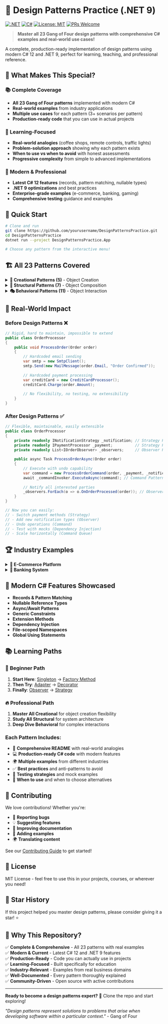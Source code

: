 # 🎯 Design Patterns Practice (.NET 9)

[![.NET](https://img.shields.io/badge/.NET-9.0-blue.svg)](https://dotnet.microsoft.com/)
[![C#](https://img.shields.io/badge/C%23-12.0-green.svg)](https://docs.microsoft.com/en-us/dotnet/csharp/)
[![License: MIT](https://img.shields.io/badge/License-MIT-yellow.svg)](https://opensource.org/licenses/MIT)
[![PRs Welcome](https://img.shields.io/badge/PRs-welcome-brightgreen.svg)](http://makeapullrequest.com)

> **Master all 23 Gang of Four design patterns with comprehensive C# examples and real-world use cases!**

A complete, production-ready implementation of design patterns using modern C# 12 and .NET 9, perfect for learning, teaching, and professional reference.

## 🌟 What Makes This Special?

### 📚 **Complete Coverage**
- **All 23 Gang of Four patterns** implemented with modern C#
- **Real-world examples** from industry applications
- **Multiple use cases** for each pattern (3+ scenarios per pattern)
- **Production-ready code** that you can use in actual projects

### 🎯 **Learning-Focused**
- **Real-world analogies** (coffee shops, remote controls, traffic lights)
- **Problem-solution approach** showing why each pattern exists
- **When to use vs when to avoid** with honest assessments
- **Progressive complexity** from simple to advanced implementations

### 🚀 **Modern & Professional**
- **Latest C# 12 features** (records, pattern matching, nullable types)
- **.NET 9 optimizations** and best practices
- **Enterprise-grade examples** (e-commerce, banking, gaming)
- **Comprehensive testing** guidance and examples

## 📖 Quick Start

```bash
# Clone and run
git clone https://github.com/yourusername/DesignPatternsPractice.git
cd DesignPatternsPractice
dotnet run --project DesignPatternsPractice.App

# Choose any pattern from the interactive menu!
```

## 🏗️ All 23 Patterns Covered

<details>
<summary><b>🔨 Creational Patterns (5)</b> - Object Creation</summary>

| Pattern | What It Does | Real Example |
|---------|-------------|--------------|
| **[Singleton](DesignPatternsPractice.App/DesignPatterns/Creational/Singleton/)** | One instance globally | Database connection pool |
| **[Factory Method](DesignPatternsPractice.App/DesignPatterns/Creational/FactoryMethod/)** | Create without specifying class | UI component factory |
| **[Abstract Factory](DesignPatternsPractice.App/DesignPatterns/Creational/AbstractFactory/)** | Create families of objects | Cross-platform UI themes |
| **[Builder](DesignPatternsPractice.App/DesignPatterns/Creational/Builder/)** | Build complex objects step-by-step | SQL query builder |
| **[Prototype](DesignPatternsPractice.App/DesignPatterns/Creational/Prototype/)** | Clone existing objects | Document templates |

</details>

<details>
<summary><b>🔧 Structural Patterns (7)</b> - Object Composition</summary>

| Pattern | What It Does | Real Example |
|---------|-------------|--------------|
| **[Adapter](DesignPatternsPractice.App/DesignPatterns/Structural/Adapter/)** | Make incompatible interfaces work | Payment gateway integration |
| **[Bridge](DesignPatternsPractice.App/DesignPatterns/Structural/Bridge/)** | Separate abstraction from implementation | Remote control for devices |
| **[Composite](DesignPatternsPractice.App/DesignPatterns/Structural/Composite/)** | Tree structures of objects | File system (files & folders) |
| **[Decorator](DesignPatternsPractice.App/DesignPatterns/Structural/Decorator/)** | Add features dynamically | Coffee shop add-ons |
| **[Facade](DesignPatternsPractice.App/DesignPatterns/Structural/Facade/)** | Simplified interface to complex system | Home theater system |
| **[Flyweight](DesignPatternsPractice.App/DesignPatterns/Structural/Flyweight/)** | Share data efficiently | Text editor characters |
| **[Proxy](DesignPatternsPractice.App/DesignPatterns/Structural/Proxy/)** | Control access to objects | Virtual image loading |

</details>

<details>
<summary><b>🎭 Behavioral Patterns (11)</b> - Object Interaction</summary>

| Pattern | What It Does | Real Example |
|---------|-------------|--------------|
| **[Chain of Responsibility](DesignPatternsPractice.App/DesignPatterns/Behavioral/ChainOfResponsibility/)** | Pass requests through handler chain | Help desk escalation |
| **[Command](DesignPatternsPractice.App/DesignPatterns/Behavioral/Command/)** | Encapsulate requests as objects | Text editor undo/redo |
| **[Interpreter](DesignPatternsPractice.App/DesignPatterns/Behavioral/Interpreter/)** | Define language grammar | Mathematical expressions |
| **[Iterator](DesignPatternsPractice.App/DesignPatterns/Behavioral/Iterator/)** | Access elements sequentially | Custom collection traversal |
| **[Mediator](DesignPatternsPractice.App/DesignPatterns/Behavioral/Mediator/)** | Centralize complex communications | Air traffic control |
| **[Memento](DesignPatternsPractice.App/DesignPatterns/Behavioral/Memento/)** | Capture and restore state | Game save system |
| **[Observer](DesignPatternsPractice.App/DesignPatterns/Behavioral/Observer/)** | Notify multiple objects of changes | Stock price updates |
| **[State](DesignPatternsPractice.App/DesignPatterns/Behavioral/State/)** | Change behavior based on state | Vending machine |
| **[Strategy](DesignPatternsPractice.App/DesignPatterns/Behavioral/Strategy/)** | Switch algorithms at runtime | Payment methods |
| **[Template Method](DesignPatternsPractice.App/DesignPatterns/Behavioral/TemplateMethod/)** | Define algorithm skeleton | Data processing pipeline |
| **[Visitor](DesignPatternsPractice.App/DesignPatterns/Behavioral/Visitor/)** | Add operations without changing classes | File system operations |

</details>

## 🎯 Real-World Impact

### Before Design Patterns ❌
```csharp
// Rigid, hard to maintain, impossible to extend
public class OrderProcessor
{
    public void ProcessOrder(Order order)
    {
        // Hardcoded email sending
        var smtp = new SmtpClient();
        smtp.Send(new MailMessage(order.Email, "Order Confirmed"));
        
        // Hardcoded payment processing
        var creditCard = new CreditCardProcessor();
        creditCard.Charge(order.Amount);
        
        // No flexibility, no testing, no extensibility
    }
}
```

### After Design Patterns ✅
```csharp
// Flexible, maintainable, easily extensible
public class OrderProcessor
{
    private readonly INotificationStrategy _notification; // Strategy Pattern
    private readonly IPaymentProcessor _payment;          // Strategy Pattern
    private readonly List<IOrderObserver> _observers;     // Observer Pattern
    
    public async Task ProcessOrderAsync(Order order)
    {
        // Execute with undo capability
        var command = new ProcessOrderCommand(order, _payment, _notification);
        await _commandInvoker.ExecuteAsync(command); // Command Pattern
        
        // Notify all interested parties
        _observers.ForEach(o => o.OnOrderProcessed(order)); // Observer Pattern
    }
}

// Now you can easily:
// - Switch payment methods (Strategy)
// - Add new notification types (Observer)
// - Undo operations (Command)
// - Test with mocks (Dependency Injection)
// - Scale horizontally (Command Queue)
```

## 🏆 Industry Examples

<details>
<summary><b>🛒 E-Commerce Platform</b></summary>

```csharp
// Real patterns used in production e-commerce:

// Strategy: Payment Processing
services.AddScoped<IPaymentStrategy, CreditCardStrategy>();
services.AddScoped<IPaymentStrategy, PayPalStrategy>();
services.AddScoped<IPaymentStrategy, CryptoStrategy>();

// Observer: Order Status Updates
order.Subscribe(new EmailNotifier());
order.Subscribe(new SMSNotifier());
order.Subscribe(new InventoryUpdater());
order.Subscribe(new AnalyticsTracker());

// Command: Shopping Cart Operations
var cart = new ShoppingCart();
cart.Execute(new AddItemCommand(product));
cart.Execute(new ApplyCouponCommand(coupon));
cart.Undo(); // Remove last operation

// State: Order Workflow
order.State = new PendingState();    // Customer can modify
order.State = new ProcessingState(); // Being prepared
order.State = new ShippedState();    // In transit
order.State = new DeliveredState();  // Complete
```

</details>

<details>
<summary><b>🏦 Banking System</b></summary>

```csharp
// Real patterns used in banking applications:

// Chain of Responsibility: Transaction Approval
var approvalChain = new AmountHandler()
    .SetNext(new RiskAssessmentHandler())
    .SetNext(new ComplianceHandler())
    .SetNext(new FinalApprovalHandler());

// Memento: Transaction Rollback
var transaction = new BankTransaction(account, amount);
var memento = transaction.CreateSnapshot();
// ... if something goes wrong ...
transaction.RestoreSnapshot(memento);

// Proxy: Security & Access Control
var secureAccount = new SecurityProxy(realAccount);
secureAccount.Withdraw(amount); // Checks permissions first

// Template Method: Different Account Types
public abstract class AccountProcessor
{
    public void ProcessTransaction() // Template
    {
        ValidateAccount();     // Same for all
        CalculateFees();       // Different per type
        UpdateBalance();       // Same for all
        SendNotification();    // Different per type
    }
}
```

</details>

## 🚀 Modern C# Features Showcased

- **Records & Pattern Matching**
- **Nullable Reference Types**
- **Async/Await Patterns**
- **Generic Constraints**
- **Extension Methods**
- **Dependency Injection**
- **File-scoped Namespaces**
- **Global Using Statements**

## 📚 Learning Paths

### 🌱 **Beginner Path**
1. **Start Here**: [Singleton](DesignPatternsPractice.App/DesignPatterns/Creational/Singleton/) → [Factory Method](DesignPatternsPractice.App/DesignPatterns/Creational/FactoryMethod/)
2. **Then Try**: [Adapter](DesignPatternsPractice.App/DesignPatterns/Structural/Adapter/) → [Decorator](DesignPatternsPractice.App/DesignPatterns/Structural/Decorator/)
3. **Finally**: [Observer](DesignPatternsPractice.App/DesignPatterns/Behavioral/Observer/) → [Strategy](DesignPatternsPractice.App/DesignPatterns/Behavioral/Strategy/)

### 🔥 **Professional Path**
1. **Master All Creational** for object creation flexibility
2. **Study All Structural** for system architecture
3. **Deep Dive Behavioral** for complex interactions

### Each Pattern Includes:
- 📖 **Comprehensive README** with real-world analogies
- 💻 **Production-ready C# code** with modern features
- 🌍 **Multiple examples** from different industries
- ✅ **Best practices** and anti-patterns to avoid
- 🧪 **Testing strategies** and mock examples
- 🎯 **When to use** and when to choose alternatives

## 🤝 Contributing

We love contributions! Whether you're:
- 🐛 **Reporting bugs**
- 💡 **Suggesting features** 
- 📖 **Improving documentation**
- 🔧 **Adding examples**
- 🌍 **Translating content**

See our [Contributing Guide](CONTRIBUTING.md) to get started!

## 📄 License

MIT License - feel free to use this in your projects, courses, or wherever you need!

## 🌟 Star History

If this project helped you master design patterns, please consider giving it a star! ⭐

## 🏅 Why This Repository?

✅ **Complete & Comprehensive** - All 23 patterns with real examples  
✅ **Modern & Current** - Latest C# 12 and .NET 9 features  
✅ **Production-Ready** - Code you can actually use in projects  
✅ **Learning-Focused** - Built specifically for education  
✅ **Industry-Relevant** - Examples from real business domains  
✅ **Well-Documented** - Every pattern thoroughly explained  
✅ **Community-Driven** - Open source with active contributions  

---

**Ready to become a design patterns expert?** 🚀 Clone the repo and start exploring!

*"Design patterns represent solutions to problems that arise when developing software within a particular context."* - Gang of Four

